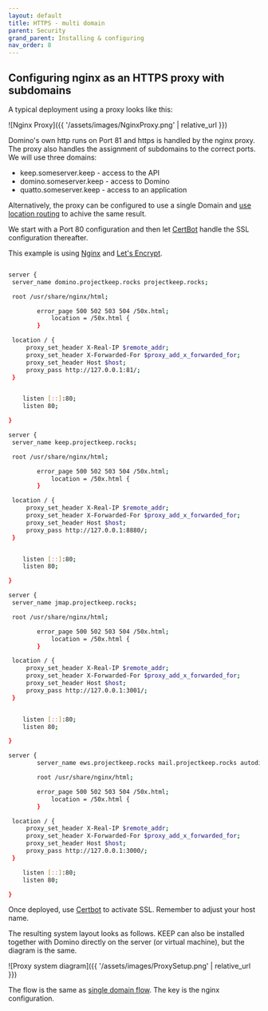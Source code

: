 ```yaml
---
layout: default
title: HTTPS - multi domain
parent: Security
grand_parent: Installing & configuring
nav_order: 8
---
```


## Configuring nginx as an HTTPS proxy with subdomains

A typical deployment using a proxy looks like this:

![Nginx Proxy]({{ '/assets/images/NginxProxy.png' | relative_url }})

Domino's own http runs on Port 81 and https is handled by the nginx proxy. The proxy also handles the assignment of subdomains to the correct ports. We will use three domains:

- keep.someserver.keep - access to the API
- domino.someserver.keep - access to Domino
- quatto.someserver.keep - access to an application

Alternatively, the proxy can be configured to use a single Domain and [use location routing](./httpsproxy2) to achive the same result.

We start with a Port 80 configuration and then let [CertBot](https://certbot.eff.org/) handle the SSL configuration thereafter.

This example is using [Nginx](https://www.nginx.com/) and [Let's Encrypt](https://letsencrypt.org/).

```bash

server {
 server_name domino.projectkeep.rocks projectkeep.rocks;

 root /usr/share/nginx/html;

        error_page 500 502 503 504 /50x.html;
            location = /50x.html {
        }

 location / {
     proxy_set_header X-Real-IP $remote_addr;
     proxy_set_header X-Forwarded-For $proxy_add_x_forwarded_for;
     proxy_set_header Host $host;
     proxy_pass http://127.0.0.1:81/;
 }


    listen [::]:80;
    listen 80;

}

server {
 server_name keep.projectkeep.rocks;

 root /usr/share/nginx/html;

        error_page 500 502 503 504 /50x.html;
            location = /50x.html {
        }

 location / {
     proxy_set_header X-Real-IP $remote_addr;
     proxy_set_header X-Forwarded-For $proxy_add_x_forwarded_for;
     proxy_set_header Host $host;
     proxy_pass http://127.0.0.1:8880/;
 }


    listen [::]:80;
    listen 80;

}

server {
 server_name jmap.projectkeep.rocks;

 root /usr/share/nginx/html;

        error_page 500 502 503 504 /50x.html;
            location = /50x.html {
        }

 location / {
     proxy_set_header X-Real-IP $remote_addr;
     proxy_set_header X-Forwarded-For $proxy_add_x_forwarded_for;
     proxy_set_header Host $host;
     proxy_pass http://127.0.0.1:3001/;
 }


    listen [::]:80;
    listen 80;

}

server {
        server_name ews.projectkeep.rocks mail.projectkeep.rocks autodiscover.projectkeep.rocks;

        root /usr/share/nginx/html;

        error_page 500 502 503 504 /50x.html;
            location = /50x.html {
        }

 location / {
     proxy_set_header X-Real-IP $remote_addr;
     proxy_set_header X-Forwarded-For $proxy_add_x_forwarded_for;
     proxy_set_header Host $host;
     proxy_pass http://127.0.0.1:3000/;
 }

    listen [::]:80;
    listen 80;

}

```

Once deployed, use [Certbot](https://certbot.eff.org/) to activate SSL. Remember to adjust your host name.

The resulting system layout looks as follows. KEEP can also be installed together with Domino directly on the server (or virtual machine), but the diagram is the same.

![Proxy system diagram]({{ '/assets/images/ProxySetup.png' | relative_url }})

The flow is the same as [single domain flow](./httpsproxy2). The key is the nginx configuration.

